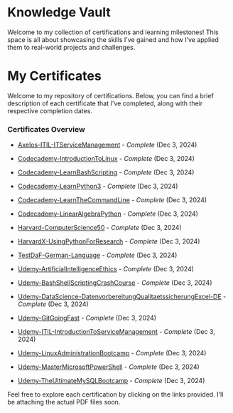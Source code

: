 # Knowledge Vault
Welcome to my collection of certifications and learning milestones! This space is all about showcasing the skills I’ve gained and how I’ve applied them to real-world projects and challenges.

# My Certificates

Welcome to my repository of certifications. Below, you can find a brief description of each certificate that I've completed, along with their respective completion dates.

### Certificates Overview

- [Axelos-ITIL-ITServiceManagement](Certificates/Axelos-ITIL-ITServiceManagement.pdf) - *Complete* (Dec 3, 2024)

- [Codecademy-IntroductionToLinux](Certificates/Codecademy-IntroductionToLinux.pdf) - *Complete* (Dec 3, 2024)

- [Codecademy-LearnBashScripting](Certificates/Codecademy-LearnBashScripting.pdf) - *Complete* (Dec 3, 2024)

- [Codecademy-LearnPython3](Certificates/Codecademy-LearnPython3.pdf) - *Complete* (Dec 3, 2024)

- [Codecademy-LearnTheCommandLine](Certificates/Codecademy-LearnTheCommandLine.pdf) - *Complete* (Dec 3, 2024)

- [Codecademy-LinearAlgebraPython](Certificates/Codecademy-LinearAlgebraPython.pdf) - *Complete* (Dec 3, 2024)

- [Harvard-ComputerScience50](Certificates/Harvard-ComputerScience50.pdf) - *Complete* (Dec 3, 2024)

- [HarvardX-UsingPythonForResearch](Certifcates/HarvardX-UsingPythonForResearch.pdf) - *Complete* (Dec 3, 2024)

- [TestDaF-German-Language](Certifcates/TestDaF-German-Language.pdf) - *Complete* (Dec 3, 2024)

- [Udemy-ArtificialIntelligenceEthics](Certifcates/Udemy-ArtificialIntelligenceEthics.pdf) - *Complete* (Dec 3, 2024)

- [Udemy-BashShellScriptingCrashCourse](Certifcates/Udemy-BashShellScriptingCrashCourse.pdf) - *Complete* (Dec 3, 2024)

- [Udemy-DataScience-DatenvorbereitungQualitaetssicherungExcel-DE](Certifcates/Udemy-DataScience-DatenvorbereitungQualitaetssicherungExcel-DE.pdf) - *Complete* (Dec 3, 2024)

- [Udemy-GitGoingFast](Certifcates/Udemy-GitGoingFast.pdf) - *Complete* (Dec 3, 2024)

- [Udemy-ITIL-IntroductionToServiceManagement](Certifcates/Udemy-ITIL-IntroductionToServiceManagement.pdf) - *Complete* (Dec 3, 2024)

- [Udemy-LinuxAdministrationBootcamp](Certifcates/Udemy-LinuxAdministrationBootcamp.pdf) - *Complete* (Dec 3, 2024)

- [Udemy-MasterMicrosoftPowerShell](Certifcates/Udemy-MasterMicrosoftPowerShell.pdf) - *Complete* (Dec 3, 2024)

- [Udemy-TheUltimateMySQLBootcamp](Certifcates/Udemy-TheUltimateMySQLBootcamp.pdf) - *Complete* (Dec 3, 2024)

Feel free to explore each certification by clicking on the links provided. I'll be attaching the actual PDF files soon.


